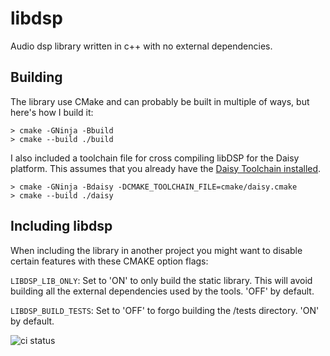 # libdsp
Audio dsp library written in c++ with no external dependencies.


## Building

The library use CMake and can probably be built in multiple of ways, but here's how I build it:

```
> cmake -GNinja -Bbuild
> cmake --build ./build
```

I also included a toolchain file for cross compiling libDSP for the Daisy platform. This assumes that you
already have the [Daisy Toolchain installed](https://github.com/electro-smith/DaisyWiki/wiki/1.-Setting-Up-Your-Development-Environment).

```
> cmake -GNinja -Bdaisy -DCMAKE_TOOLCHAIN_FILE=cmake/daisy.cmake
> cmake --build ./daisy
```

## Including libdsp

When including the library in another project you might want to disable certain features with these CMAKE option flags:

`LIBDSP_LIB_ONLY`: Set to 'ON' to only build the static library. This will avoid building all the external dependencies used by the tools. 'OFF' by default.

`LIBDSP_BUILD_TESTS`: Set to 'OFF' to forgo building the /tests directory. 'ON' by default.

![ci status](https://github.com/Segfault1602/libdsp/actions/workflows/ci.yml/badge.svg)